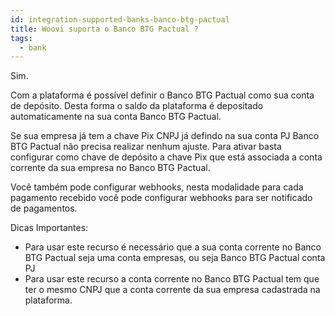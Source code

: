 ```yaml
---
id: integration-supported-banks-banco-btg-pactual
title: Woovi suporta o Banco BTG Pactual ?
tags:
  - bank
---
```


Sim.

Com a plataforma é possível definir o Banco BTG Pactual como sua conta de depósito. Desta forma o saldo da plataforma é depositado automaticamente na sua conta Banco BTG Pactual.

Se sua empresa já tem a chave Pix CNPJ já defindo na sua conta PJ Banco BTG Pactual não precisa realizar nenhum ajuste. Para ativar basta configurar como chave de depósito a chave Pix que está associada a conta corrente da sua empresa no Banco BTG Pactual.

Você também pode configurar webhooks, nesta modalidade para cada pagamento recebido você pode configurar webhooks para ser notificado de pagamentos.

Dicas Importantes:

- Para usar este recurso é necessário que a sua conta corrente no Banco BTG Pactual seja uma conta empresas, ou seja Banco BTG Pactual conta PJ
- Para usar este recurso a conta corrente no Banco BTG Pactual tem que ter o mesmo CNPJ que a conta corrente da sua empresa cadastrada na plataforma.
